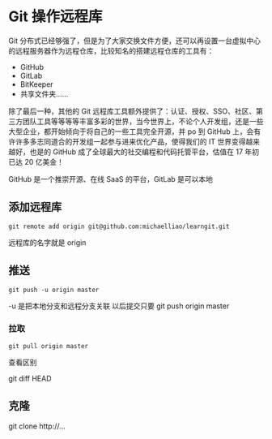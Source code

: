 # Git 操作远程库

Git 分布式已经够强了，但是为了大家交换文件方便，还可以再设置一台虚拟中心的远程服务器作为远程仓库，比较知名的搭建远程仓库的工具有：

- GitHub
- GitLab
- BitKeeper
- 共享文件夹……

除了最后一种，其他的 Git 远程库工具额外提供了：认证、授权、SSO、社区、第三方团队工具等等等等丰富多彩的世界，当今世界上，不论个人开发组，还是一些大型企业，都开始倾向于将自己的一些工具完全开源，并 po 到 GitHub 上，会有许许多多志同道合的开发组一起参与进来优化产品，使得我们的 IT 世界变得越来越好，也是的 GitHub 成了全球最大的社交编程和代码托管平台，估值在 17 年初已达 20 亿美金！

GitHub 是一个推崇开源、在线 SaaS 的平台，GitLab 是可以本地





## 添加远程库



```
git remote add origin git@github.com:michaelliao/learngit.git
```

远程库的名字就是 origin

## 推送



```
git push -u origin master
```

-u 是把本地分支和远程分支关联
以后提交只要
git push origin master

### 拉取

```
git pull origin master
```



查看区别

git diff  HEAD



## 克隆

git clone http://...

